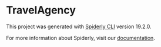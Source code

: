 # TravelAgency
This project was generated with [Spiderly CLI](https://github.com/filiptrivan/spiderly/tree/main/Spiderly.CLI) version 19.2.0.

For more information about Spiderly, visit our [documentation](https://www.spiderly.dev/docs/getting-started).
